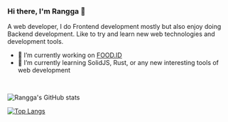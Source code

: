### Hi there, I'm Rangga 👋
A web developer, I do Frontend development mostly but also enjoy doing Backend development. Like to try and learn new web technologies and development tools.

- 🔭 I’m currently working on [FOOD.ID]
- 🌱 I’m currently learning SolidJS, Rust, or any new interesting tools of web development

<br/>

![Rangga's GitHub stats](https://github-readme-stats.vercel.app/api?username=rangga-pr&show_icons=true&count_private=true&theme=vue)

[![Top Langs](https://github-readme-stats.vercel.app/api/top-langs/?username=rangga-pr&layout=compact)](https://github.com/anuraghazra/github-readme-stats)

[FOOD.ID]: https://food.id
